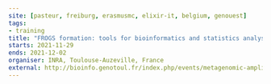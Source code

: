 ```yaml
---
site: [pasteur, freiburg, erasmusmc, elixir-it, belgium, genouest]
tags:
- training
title: "FROGS formation: tools for bioinformatics and statistics analyses with amplicon metagenomics data "
starts: 2021-11-29
ends: 2021-12-02
organiser: INRA, Toulouse-Auzeville, France
external: http://bioinfo.genotoul.fr/index.php/events/metagenomic-amplicons-and-stats-with-frogs/
---
```

